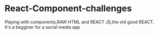 # React-Component-challenges
Playing with components,RAW HTML and REACT JS,the old good REACT.
    It's a begginer for a social media app


